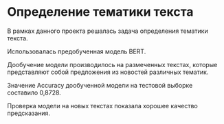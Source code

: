 # Определение тематики текста
<p>В рамках данного проекта решалась задача определения тематики текста.</p>
<p>Использовалась предобученная модель BERT.</p>
<p>Дообучение модели производилось на размеченных текстах, которые представляют собой предложения из новостей различных тематик.</p>
<p>Значение Accuracy дообученной модели на тестовой выборке составило 0,8728.</p>
<p>Проверка модели на новых текстах показала хорошее качество предсказания.</p>
